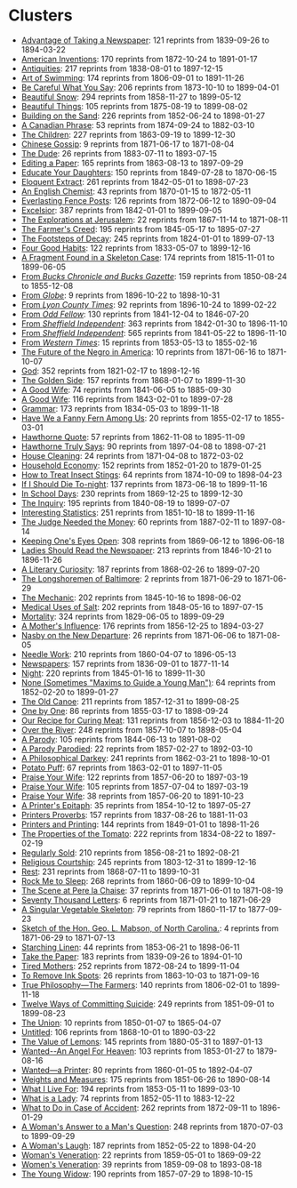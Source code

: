 # Clusters

* [Advantage of Taking a Newspaper](clusters/18410703-sn85054702-AdvantageOfTakingANewspaper.md): 121 reprints from 1839-09-26 to 1894-03-22
* [American Inventions](clusters/18750702-sn89077510-AmericanInventions.md): 170 reprints from 1872-10-24 to 1891-01-17
* [Antiquities](clusters/18491020-sn82015408-Antiquities.md): 217 reprints from 1838-08-01 to 1897-12-15
* [Art of Swimming](clusters/18520804-sn83035101-ArtOfSwimming.md): 174 reprints from 1806-09-01 to 1891-11-26
* [Be Careful What You Say](clusters/18731010-sn83032041-BeCarefulWhatYouSay.md): 206 reprints from 1873-10-10 to 1899-04-01
* [Beautiful Snow](clusters/18590113-sn86081096-BeautifulSnow.md): 294 reprints from 1858-11-27 to 1899-05-12
* [Beautiful Things](clusters/18751016-sn84038806-BeautifulThings.md): 105 reprints from 1875-08-19 to 1899-08-02
* [Building on the Sand](clusters/18520811-sn84026897-BuildingOnTheSand.md): 226 reprints from 1852-06-24 to 1898-01-27
* [A Canadian Phrase](clusters/18751023-sn84038126-ACanadianPhrase.md): 53 reprints from 1874-09-24 to 1882-03-10
* [The Children](clusters/18640902-sn84038223-TheChildren.md): 227 reprints from 1863-09-19 to 1899-12-30
* [Chinese Gossip](clusters/18710617-sn83025925-ChineseGossip.md): 9 reprints from 1871-06-17 to 1871-08-04
* [The Dude](clusters/18830723-sn84022871-TheDude.md): 26 reprints from 1883-07-11 to 1893-07-15
* [Editing a Paper](clusters/18801119-sn87062082-EditingAPaper.md): 165 reprints from 1863-08-13 to 1897-09-29
* [Educate Your Daughters](clusters/18500316-sn83035487-EducateYourDaughters.md): 150 reprints from 1849-07-28 to 1870-06-15
* [Eloquent Extract](clusters/18430908-sn98060050-EloquentExtract.md): 261 reprints from 1842-05-01 to 1898-07-23
* [An English Chemist](clusters/18701117-sn84028821-EnglishChemist.md): 43 reprints from 1870-01-15 to 1872-05-11
* [Everlasting Fence Posts](clusters/18720619-sn840232209-EverlastingFencePost.md): 126 reprints from 1872-06-12 to 1890-09-04
* [Excelsior](clusters/18420106-sn83030212-Excelsior.md): 387 reprints from 1842-01-01 to 1899-09-05
* [The Explorations at Jerusalem](clusters/18710629-sn84026753-ExplorationsAtJerusalem.md): 22 reprints from 1867-11-14 to 1871-08-11
* [The Farmer's Creed](clusters/18570709-sn82015486-FarmersCreed.md): 195 reprints from 1845-05-17 to 1895-07-27
* [The Footsteps of Decay](clusters/18640117-sn82015407-TheFootstepsOfDecay.md): 245 reprints from 1824-01-01 to 1899-07-13
* [Four Good Habits](clusters/18520309-sn85026466-FourGoodHabits.md): 122 reprints from 1833-05-07 to 1899-12-16
* [A Fragment Found in a Skeleton Case](clusters/18360226-sn83035366-FragmentFoundInASkeletonCase.md): 174 reprints from 1815-11-01 to 1899-06-05
* [From _Bucks Chronicle and Bucks Gazette_](clusters/Manhood%20Buck's%20Chronicle%2021%20June%201851.md): 159 reprints from 1850-08-24 to 1855-12-08
* [From _Globe_](clusters/Untrodden%20Fields%20Globe%2010%20November%201896.md): 9 reprints from 1896-10-22 to 1898-10-31
* [From _Lyon County Times_](clusters/Philosophy%20of%20Marriage%20Lyon%20County%20Times%2014%20November%201896.md): 92 reprints from 1896-10-24 to 1899-02-22
* [From _Odd Fellow_](clusters/Silent%20Friend%20Odd%20Fellow%204%20December%201841.md): 130 reprints from 1841-12-04 to 1846-07-20
* [From _Sheffield Independent_](clusters/Manly%20Vigour%20Sheffield%20Independent%2024%20June%201843.md): 363 reprints from 1842-01-30 to 1896-11-10
* [From _Sheffield Independent_](clusters/Self%20Preservation%20Sheffield%20Independent%2024%20June%201843.md): 565 reprints from 1841-05-22 to 1896-11-10
* [From _Western Times_](clusters/Man%20and%20Woman%20Western%20Times%2013%20May%201854.md): 15 reprints from 1853-05-13 to 1855-02-16
* [The Future of the Negro in America](clusters/18710629-sn84026753-FutureoftheNegro.md): 10 reprints from 1871-06-16 to 1871-10-07
* [God](clusters/18380718-sn83025661-God.md): 352 reprints from 1821-02-17 to 1898-12-16
* [The Golden Side](clusters/18680107-sn84020712-TheGoldenSide.md): 157 reprints from 1868-01-07 to 1899-11-30
* [A Good Wife](clusters/18430327-sn83016922-AGoodWife.md): 74 reprints from 1841-06-05 to 1885-09-30
* [A Good Wife](clusters/18430527-sn83016922-AGoodWife.md): 116 reprints from 1843-02-01 to 1899-07-28
* [Grammar](clusters/18460108-sn84022687-Grammar.md): 173 reprints from 1834-05-03 to 1899-11-18
* [Have We a Fanny Fern Among Us](clusters/18550222-sn85025007-IsThereFannyFernAmongUs.md): 20 reprints from 1855-02-17 to 1855-03-01
* [Hawthorne Quote](clusters/18750702-sn84024738-HawthorneQuote.md): 57 reprints from 1862-11-08 to 1895-11-09
* [Hawthorne Truly Says](clusters/18970409-sn82014635-HawthorneTrulySays.md): 90 reprints from 1897-04-08 to 1898-07-21
* [House Cleaning](clusters/18710426-sn84023209-HouseCleaning.md): 24 reprints from 1871-04-08 to 1872-03-02
* [Household Economy](clusters/18520205-sn84023200-HouseholdEconomy.md): 152 reprints from 1852-01-20 to 1879-01-25
* [How to Treat Insect Stings](clusters/18770212-sn82014805-HowToTreatInsectStings.md): 64 reprints from 1874-10-09 to 1898-04-23
* [If I Should Die To-night](clusters/18730709-sn84028385-IfIShouldDieTonight.md): 137 reprints from 1873-06-18 to 1899-11-16
* [In School Days](clusters/18700103-sn84026844-InSchoolDays.md): 230 reprints from 1869-12-25 to 1899-12-30
* [The Inquiry](clusters/18401205-sn83016957-TheInquiry.md): 195 reprints from 1840-08-19 to 1899-07-07
* [Interesting Statistics](clusters/18530719-sn86053240-InterestingStatistics.md): 251 reprints from 1851-10-18 to 1899-11-16
* [The Judge Needed the Money](clusters/18870304-sn2001063112-JudgeNeededTheMoney.md): 60 reprints from 1887-02-11 to 1897-08-14
* [Keeping One's Eyes Open](clusters/18690715-sn90061771-KeepingOnesEyesOpen.md): 308 reprints from 1869-06-12 to 1896-06-18
* [Ladies Should Read the Newspaper](clusters/18581111-sn84028820-LadiesShouldReadTheNewspaper.md): 213 reprints from 1846-10-21 to 1896-11-26
* [A Literary Curiosity](clusters/18680308-sn82015775-ALiteraryCuriosity.md): 187 reprints from 1868-02-26 to 1899-07-20
* [The Longshoremen of Baltimore](clusters/18710629-sn84026753-LongshoremenofBaltimore.md): 2 reprints from 1871-06-29 to 1871-06-29
* [The Mechanic](clusters/18451113-sn84023209-Mechanic.md): 202 reprints from 1845-10-16 to 1898-06-02
* [Medical Uses of Salt](clusters/18480701-SciAm-MedicalUsesOfSalt.md): 202 reprints from 1848-05-16 to 1897-07-15
* [Mortality](clusters/18391219-sn82015015-Mortality.md): 324 reprints from 1829-06-05 to 1899-09-29
* [A Mother's Influence](clusters/18571114-sn85025181-AMothersInfluence.md): 176 reprints from 1856-12-25 to 1894-03-27
* [Nasby on the New Departure](clusters/18710629-sn84026753-NasbyOnTheNewDeparture.md): 26 reprints from 1871-06-06 to 1871-08-05
* [Needle Work](clusters/18600413-sn84026845-NeedleWork.md): 210 reprints from 1860-04-07 to 1896-05-13
* [Newspapers](clusters/18510710-sn84023200-Newspapers.md): 157 reprints from 1836-09-01 to 1877-11-14
* [Night](clusters/18511121-sn82015378-Night.md): 220 reprints from 1845-01-16 to 1899-11-30
* [None (Sometimes "Maxims to Guide a Young Man")](clusters/18590623-sn88077413-MaximsToGuideAYoungMan.md): 64 reprints from 1852-02-20 to 1899-01-27
* [The Old Canoe](clusters/18600301-sn82014141-TheOldCanoe.md): 211 reprints from 1857-12-31 to 1899-08-25
* [One by One](clusters/18550524-sn85042002-OneByOne.md): 86 reprints from 1855-03-17 to 1898-09-24
* [Our Recipe for Curing Meat](clusters/18621108-sn83016348-OurRecipeForCuringMeat.md): 131 reprints from 1856-12-03 to 1884-11-20
* [Over the River](clusters/18571007-sn83045450-OverTheRiver.md): 248 reprints from 1857-10-07 to 1898-05-04
* [A Parody](clusters/18570304-sn85026466-AParody.md): 105 reprints from 1844-06-13 to 1891-08-02
* [A Parody Parodied](clusters/18570623-sn83045462-AParodyParodied.md): 22 reprints from 1857-02-27 to 1892-03-10
* [A Philosophical Darkey](clusters/18720620-sn85033429-PhilosophicalDarkey.md): 241 reprints from 1862-03-21 to 1898-10-01
* [Potato Puff](clusters/18660223-sn83016107-PotatoPuff.md): 67 reprints from 1863-02-01 to 1897-11-05
* [Praise Your Wife](clusters/18570620-sn84026824-PraiseYourWife.md): 122 reprints from 1857-06-20 to 1897-03-19
* [Praise Your Wife](clusters/18570707-sn83045450-PraiseYourWife.md): 105 reprints from 1857-07-04 to 1897-03-19
* [Praise Your Wife](clusters/18850718-sn84038582-TheGossiper.md): 38 reprints from 1857-06-20 to 1891-10-23
* [A Printer's Epitaph](clusters/18580506-sn97065088-PrintersEpitaph.md): 35 reprints from 1854-10-12 to 1897-05-27
* [Printers Proverbs](clusters/18370826-sn85025180-PrintersProverbs.md): 157 reprints from 1837-08-26 to 1881-11-03
* [Printers and Printing](clusters/18510115-sn84026472-PrintersAndPrinting.md): 144 reprints from 1849-01-01 to 1898-11-26
* [The Properties of the Tomato](clusters/18520820-sn84023127-PropertiesOfTheTomato.md): 222 reprints from 1834-08-22 to 1897-02-19
* [Regularly Sold](clusters/18560821-sn83045462-RegularlySold.md): 210 reprints from 1856-08-21 to 1892-08-21
* [Religious Courtship](clusters/18360420-sn87065654-ReligiousCourtship.md): 245 reprints from 1803-12-31 to 1899-12-16
* [Rest](clusters/18721011-sn84026994-Rest.md): 231 reprints from 1868-07-11 to 1899-10-31
* [Rock Me to Sleep](clusters/18600714-sn82016419-RockMeToSleep.md): 268 reprints from 1860-06-09 to 1899-10-04
* [The Scene at Pere la Chaise](clusters/18710615-sn82014064-SceneAtPereLaChaise.md): 37 reprints from 1871-06-01 to 1871-08-19
* [Seventy Thousand Letters](clusters/18710526-sn87075000-SeventyThousandLetters.md): 6 reprints from 1871-01-21 to 1871-06-29
* [A Singular Vegetable Skeleton](clusters/18601120-sn85025007-SingularVegetableSkeleton.md): 79 reprints from 1860-11-17 to 1877-09-23
* [Sketch of the Hon. Geo. L. Mabson, of North Carolina.](clusters/18710629-sn84026753-SketchofGeorgeMabson.md): 4 reprints from 1871-06-29 to 1871-07-13
* [Starching Linen](clusters/18540819-sn85038518-StarchingLinen.md): 44 reprints from 1853-06-21 to 1898-06-11
* [Take the Paper](clusters/18760328-sn85038115-TakeThePaper.md): 183 reprints from 1839-09-26 to 1894-01-10
* [Tired Mothers](clusters/18720906-sn98060050-TiredMothers.md): 252 reprints from 1872-08-24 to 1899-11-04
* [To Remove Ink Spots](clusters/18631230-sn85054616-ToRemoveInkSpots.md): 26 reprints from 1863-10-03 to 1871-09-16
* [True Philosophy—The Farmers](clusters/18390614-sn98060050-TruePhilosophy.md): 140 reprints from 1806-02-01 to 1899-11-18
* [Twelve Ways of Committing Suicide](clusters/18560816-sn84020109-12WaySuicide.md): 249 reprints from 1851-09-01 to 1899-08-23
* [The Union](clusters/18500109-sn88064476-TheUnion.md): 10 reprints from 1850-01-07 to 1865-04-07
* [Untitled](clusters/18690123-sn82016099-untitled.md): 106 reprints from 1868-10-01 to 1890-03-22
* [The Value of Lemons](clusters/18800610-sn87068079-ValueOfLemons.md): 145 reprints from 1880-05-31 to 1897-01-13
* [Wanted--An Angel For Heaven](clusters/18530325-sn83045461-AnAngelForHeaven.md): 103 reprints from 1853-01-27 to 1879-08-16
* [Wanted—a Printer](clusters/18600105-sn84026845-WantedAPrinter.md): 80 reprints from 1860-01-05 to 1892-04-07
* [Weights and Measures](clusters/18511029-sn85042199-WeightsAndMeasures.md): 175 reprints from 1851-06-26 to 1890-08-14
* [What I Live For](clusters/18530710-sn87076863-WhatILiveFor.md): 194 reprints from 1853-05-11 to 1899-03-10
* [What is a Lady](clusters/18520622-sn82014593-AModelLady.md): 74 reprints from 1852-05-11 to 1883-12-22
* [What to Do in Case of Accident](clusters/18730206-sn85033395-WhatToDoInCaseOfAccident.md): 262 reprints from 1872-09-11 to 1896-01-29
* [A Woman's Answer to a Man's Question](clusters/18710126-sn87076794-WomansAnswer.md): 248 reprints from 1870-07-03 to 1899-09-29
* [A Woman's Laugh](clusters/18530101-sn82014593-AWomansLaugh.md): 187 reprints from 1852-05-22 to 1898-04-20
* [Woman's Veneration](clusters/18600104-sn82014511-WomansVeneration.md): 22 reprints from 1859-05-01 to 1869-09-22
* [Women's Veneration](clusters/18680328-sn83035216-WomensVeneration.md): 39 reprints from 1859-09-08 to 1893-08-18
* [The Young Widow](clusters/18570801-sn88064476-TheYoungWidow.md): 190 reprints from 1857-07-29 to 1898-10-15

